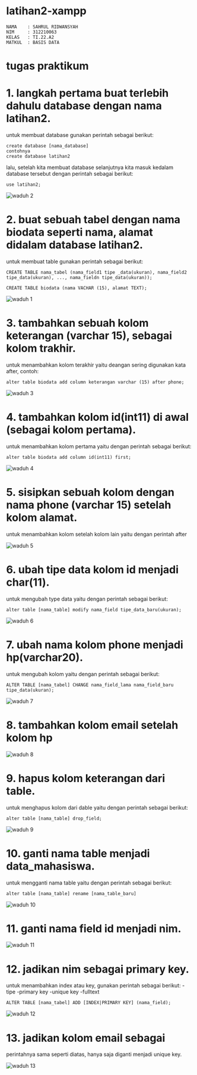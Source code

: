 # latihan2-xampp

```
NAMA    : SAHRUL RIDWANSYAH
NIM     : 312210063
KELAS   : TI.22.A2
MATKUL  : BASIS DATA
```

# tugas praktikum

# 1. langkah pertama buat terlebih dahulu database dengan nama latihan2.

untuk membuat database gunakan perintah sebagai berikut:
```
create database [nama_database]
contohnya
create database latihan2
```
lalu, setelah kita membuat database selanjutnya kita masuk kedalam database tersebut dengan perintah sebagai berikut:
```
use latihan2;
```
![waduh 2](https://user-images.githubusercontent.com/115526901/230829125-588102ed-d6f4-418e-8534-7829588f0487.png)

# 2. buat sebuah tabel dengan nama biodata seperti nama, alamat didalam database latihan2.

untuk membuat table gunakan perintah sebagai berikut:
```
CREATE TABLE nama_tabel (nama_field1 tipe _data(ukuran), nama_field2 tipe_data(ukuran), ..., nama_fieldn tipe_data(ukuran));

CREATE TABLE biodata (nama VACHAR (15), alamat TEXT);
```
![waduh 1](https://user-images.githubusercontent.com/115526901/230829221-1194b51d-f953-4c18-b384-744a72faa9e4.png)

# 3. tambahkan sebuah kolom keterangan (varchar 15), sebagai kolom trakhir.
 
untuk menambahkan kolom terakhir yaitu deangan sering digunakan kata after, contoh:
```
alter table biodata add column keterangan varchar (15) after phone;
```
![waduh 3](https://user-images.githubusercontent.com/115526901/230830192-23e4d8a0-94e4-4cc0-8244-79cd0f0226f6.png)

# 4. tambahkan kolom id(int11) di awal (sebagai kolom pertama).

untuk menambahkan kolom pertama yaitu dengan perintah sebagai berikut:
```
alter table biodata add column id(int11) first;
```
![waduh 4](https://user-images.githubusercontent.com/115526901/230830822-cc8e2aa9-02bd-4128-aa09-a9a3181011ca.png)

# 5. sisipkan sebuah kolom dengan nama phone (varchar 15) setelah kolom alamat.

untuk menambahkan kolom setelah kolom lain yaitu dengan perintah after

![waduh 5](https://user-images.githubusercontent.com/115526901/230831728-9f3b8c57-2f11-4412-9cff-bd0755dd1047.png)

# 6. ubah tipe data kolom id menjadi char(11).

untuk mengubah type data yaitu dengan perintah sebagai berikut:
```
alter table [nama_table] modify nama_field tipe_data_baru(ukuran);
```
![waduh 6](https://user-images.githubusercontent.com/115526901/230832559-bcae2426-e958-4e82-9b9f-0fc6b3e5b681.png)

# 7. ubah nama kolom phone menjadi hp(varchar20).

untuk mengubah kolom yaitu dengan perintah sebagai berikut:
```
ALTER TABLE [nama_tabel] CHANGE nama_field_lama nama_field_baru tipe_data(ukuran);
```
![waduh 7](https://user-images.githubusercontent.com/115526901/230832910-8b0bda68-464e-41eb-b53c-76f057961df7.png)

# 8. tambahkan kolom email setelah kolom hp 

![waduh 8](https://user-images.githubusercontent.com/115526901/230833400-5c9fc8d7-a414-409b-a59c-84a23769a718.png)

# 9. hapus kolom keterangan dari table.

untuk menghapus kolom dari dable yaitu dengan perintah sebagai berikut:
```
alter table [nama_table] drop_field;
```
![waduh 9](https://user-images.githubusercontent.com/115526901/230833755-cad46070-a62c-49f5-9e16-b5d61880748d.png)

# 10. ganti nama table menjadi data_mahasiswa.

untuk mengganti nama table yaitu dengan perintah sebagai berikut:
```
alter table [nama_table] rename [nama_table_baru]
```
![waduh 10](https://user-images.githubusercontent.com/115526901/230834130-5c16c3de-9a7a-443e-bae9-d7372734ae49.png)

# 11. ganti nama field id menjadi nim.

![waduh 11](https://user-images.githubusercontent.com/115526901/230834330-4c63b1cb-a5ff-44e1-a4ab-c64b5e3b4abc.png)

# 12. jadikan nim sebagai primary key.

untuk menambahkan index atau key, gunakan perintah sebagai berikut:
-tipe
-primary key
-unique key 
-fulltext
```
ALTER TABLE [nama_tabel] ADD [INDEX|PRIMARY KEY] (nama_field);
```
![waduh 12](https://user-images.githubusercontent.com/115526901/230835010-9d7dcfd1-71d7-4464-a46e-5b3f2803bf09.png)

# 13. jadikan kolom email sebagai

perintahnya sama seperti diatas, hanya saja diganti menjadi unique key.

![waduh 13](https://user-images.githubusercontent.com/115526901/230835722-a7185aea-a5c2-487c-80db-dff70e4437fd.png)





